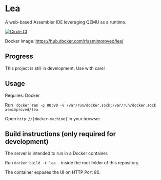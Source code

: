 # Lea

A web-based Assembler IDE leveraging QEMU as a runtime.

[![Circle CI](https://circleci.com/gh/ASMImproved/lea/tree/master.svg?style=svg)](https://circleci.com/gh/ASMImproved/lea/tree/master)

Docker Image: https://hub.docker.com/r/asmimproved/lea/

## Progress

This project is still in development. Use with care!

## Usage

Requires: Docker

Run ` docker run -p 80:80 -v /var/run/docker.sock:/var/run/docker.sock asmimproved/lea`

Open `http://[docker-machine]` in your browser

## Build instructions (only required for development)

The server is intended to run in a Docker container.

Run `docker build -t lea .` inside the root folder of this repository.

The container exposes the UI on HTTP Port 80.
